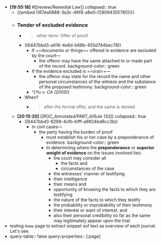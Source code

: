 - **[19:55:18]** #[[review/Remedial Law]]
  collapsed:: true
	- {{embed ((67ea5888-3a3c-46f8-a8e0-f28094355780))}}
	- ### Tender of excluded evidence
		- > other term: Offer of proof
		- ((6447bbd3-a616-4e6d-b68b-455d744bec78))
			- If ==documents or things== offered in evidence are excluded by the court—
				- the offeror may have the same attached to or made part of the record.
				  background-color:: green
			- If the evidence excluded is ==oral==—
				- the offeror may state for the record the name and other personal circumstances of the witness and the substance of the proposed testimony.
				  background-color:: green
			- ^{_Yu v. CA (2005)_}
		- When?
			- > after the formal offer, and the same is denied
	- **[20:15:20]** [[ROC_Annotated/PART_4/Rule 133]]
	  collapsed:: true
		- ((6447bbd3-8268-4cfb-bfff-a9924bd8cc3b))
			- In civil cases—
				- the party having the burden of proof
					- must establish his or her case by a preponderance of evidence.
					  background-color:: green
					- In determining where the **preponderance** or **superior weight of evidence** on the issues involved lies:
						- the court may consider all
							- the facts and
							- circumstances of the case
						- the witnesses' manner of testifying
						- their intelligence
						- their means and
						- opportunity of knowing the facts to which they are testifying
						- the nature of the facts to which they testify
						- the probability or improbability of their testimony
						- their interest or want of interest, and
						- also their personal credibility so far as the same may legitimately appear upon the trial.
- testing `Home` page to extract snippet sof text sa overview of each journal. Let's see.
- query-table:: false
  query-properties:: [:page]